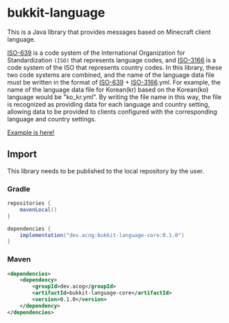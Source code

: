 # bukkit-language
This is a Java library that provides messages based on Minecraft client language.

[ISO-639](https://docs.oracle.com/cd/E13214_01/wli/docs92/xref/xqisocodes.html) is a code system of the International Organization for Standardization `(ISO)` that represents language codes,
and [ISO-3166](https://docs.oracle.com/cd/E13214_01/wli/docs92/xref/xqisocodes.html) is a code system of the ISO that represents country codes.  In this library, these two code systems are combined,
and the name of the language data file must be written in the format of [ISO-639](https://docs.oracle.com/cd/E13214_01/wli/docs92/xref/xqisocodes.html) + [ISO-3166](https://docs.oracle.com/cd/E13214_01/wli/docs92/xref/xqisocodes.html).yml. 
For example, the name of the language data file for Korean(kr) based on the Korean(ko) language would be "ko_kr.yml". By writing the file name in this way, the file is recognized as providing data for each language and country setting, 
allowing data to be provided to clients configured with the corresponding language and country settings.  

[Example is here!](https://github.com/Acogkr/bukkit-language/tree/modules/plugin/src/main/java/dev/acog/bukkit/language/plugin/LanguagePlugin.java)

## Import

This library needs to be published to the local repository by the user.

### Gradle

```groovy
repositories {
    mavenLocal()
}

dependencies {
    implementation("dev.acog:bukkit-language-core:0.1.0")
}
```

### Maven

```xml
<dependencies>
    <dependency>
        <groupId>dev.acog</groupId>
        <artifactId>bukkit-language-core</artifactId>
        <version>0.1.0</version>
    </dependency>
</dependencies>
```

